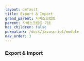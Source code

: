 ```yaml
---
layout: default
title: Export & Import
grand_parent: 자바스크립트
parent: 자바스크립트 기초
has_children: false
permalink: /docs/javascript/module
nav_order: 3
---
```



### **Export & Import**

